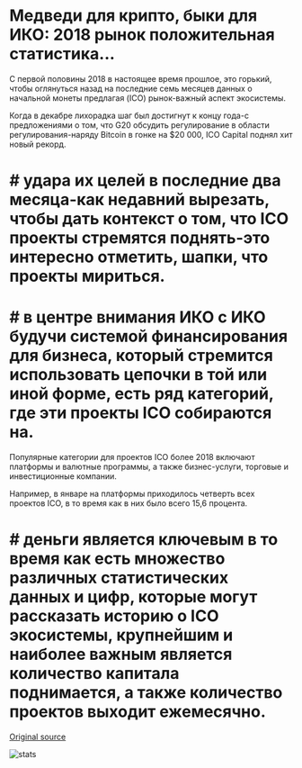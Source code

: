 # Медведи для крипто, быки для ИКО: 2018 рынок положительная статистика...

С первой половины 2018 в настоящее время прошлое, это горький, чтобы оглянуться назад на последние семь месяцев данных о начальной монеты предлагая (ICO) рынок-важный аспект экосистемы.

Когда в декабре лихорадка шаг был достигнут к концу года-с предложениями о том, что G20 обсудить регулирование в области регулирования-наряду Bitcoin в гонке на $20 000, ICO Capital поднял хит новый рекорд.

# # удара их целей в последние два месяца-как недавний вырезать, чтобы дать контекст о том, что ICO проекты стремятся поднять-это интересно отметить, шапки, что проекты мириться.

# # в центре внимания ИКО с ИКО будучи системой финансирования для бизнеса, который стремится использовать цепочки в той или иной форме, есть ряд категорий, где эти проекты ICO собираются на.

Популярные категории для проектов ICO более 2018 включают платформы и валютные программы, а также бизнес-услуги, торговые и инвестиционные компании.

Например, в январе на платформы приходилось четверть всех проектов ICO, в то время как в них было всего 15,6 процента.

# # деньги является ключевым в то время как есть множество различных статистических данных и цифр, которые могут рассказать историю о ICO экосистемы, крупнейшим и наиболее важным является количество капитала поднимается, а также количество проектов выходит ежемесячно.

[Original source](https://cointelegraph.com/news/bears-for-crypto-bulls-for-icos-2018-market-positive-statistics)

![stats](https://c.statcounter.com/11760860/0/a89fa40b/1/ "stats")